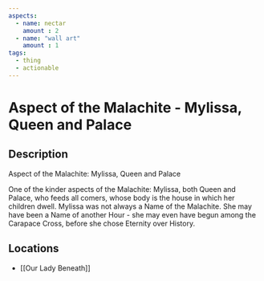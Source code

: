 ```yaml
---
aspects: 
  - name: nectar
    amount : 2
  - name: "wall art"
    amount : 1
tags:
  - thing
  - actionable
---
```


# Aspect of the Malachite - Mylissa, Queen and Palace

## Description
Aspect of the Malachite: Mylissa, Queen and Palace

One of the kinder aspects of the Malachite: Mylissa, both Queen and Palace, who feeds all comers, whose body is the house in which her children dwell. Mylissa was not always a Name of the Malachite. She may have been a Name of another Hour - she may even have begun among the Carapace Cross, before she chose Eternity over History.
## Locations
- [[Our Lady Beneath]]